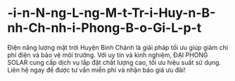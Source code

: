 # -i-n-N-ng-L-ng-M-t-Tr-i-Huy-n-B-nh-Ch-nh-i-Phong-B-o-Gi-L-p-t
Điện năng lượng mặt trời Huyện Bình Chánh là giải pháp tối ưu giúp giảm chi phí điện và bảo vệ môi trường. Với uy tín và kinh nghiệm, ĐẠI PHONG SOLAR cung cấp dịch vụ lắp đặt chất lượng cao, tối ưu hiệu suất sử dụng. Liên hệ ngay để được tư vấn miễn phí và nhận báo giá ưu đãi!
